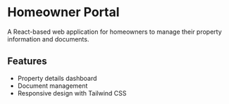 # Homeowner Portal

A React-based web application for homeowners to manage their property information and documents.

## Features
- Property details dashboard
- Document management
- Responsive design with Tailwind CSS
